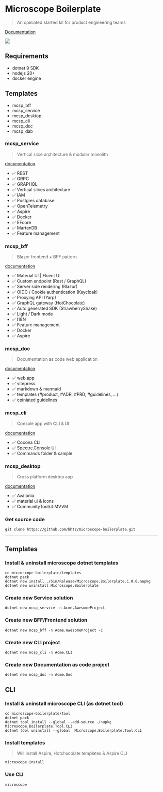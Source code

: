 # Microscope Boilerplate

> An opiniated started kit for product engineering teams

[Documentation](https://bhtz.github.io/microscope-boilerplate/)

![](http://localhost:5555/microscope-boilerplate/images/tool.png)

## Requirements

* dotnet 9 SDK
* nodejs 20+
* docker engine

## Templates

* mcsp_bff
* mcsp_service
* mcsp_desktop
* mcsp_cli
* mcsp_doc
* mcsp_dab

### mcsp_service
> Vertical slice architecture & modular monolith 

[documentation](https://bhtz.github.io/microscope-boilerplate/templates/service.html)

* ✅ REST
* ✅ GRPC
* ✅ GRAPHQL
* ✅ Vertical slices architecture
* ✅ IAM
* ✅ Postgres database
* ✅ OpenTelemetry
* ✅ Aspire
* ✅ Docker
* ✅ EFcore
* ✅ MartenDB
* ✅ Feature management

### mcsp_bff
> Blazor frontend + BFF pattern

[documentation](https://bhtz.github.io/microscope-boilerplate/templates/bff.html)

* ✅ Material UI | Fluent UI
* ✅ Custom endpoint (Rest / GraphQL)
* ✅ Server side rendering (Blazor)
* ✅ OIDC / Cookie authentication (Keycloak)
* ✅ Proxying API (Yarp)
* ✅ GraphQL gateway (HotChocolate)
* ✅ Auto generated SDK (StrawberryShake)
* ✅ Light / Dark mode
* ✅ I18N
* ✅ Feature management
* ✅ Docker
* ✅ Aspire

### mcsp_doc
> Documentation as code web application

[documentation](https://bhtz.github.io/microscope-boilerplate/templates/doc-as-code.html)

* ✅ web app
* ✅ vitepress
* ✅ markdown & mermaid 
* ✅ templates (#product, #ADR, #PRD, #guidelines, ...)
* ✅ opiniated guidelines

### mcsp_cli
> Console app with CLI & UI

[documentation](https://bhtz.github.io/microscope-boilerplate/templates/cli.html)

* ✅ Cocona CLI
* ✅ Spectre.Console UI
* ✅ Commands folder & sample

### mcsp_desktop
> Cross platform desktop app

[documentation](https://bhtz.github.io/microscope-boilerplate/templates/desktop.html)

* ✅ Avalonia
* ✅ material ui & icons
* ✅ CommunityToolkit.MVVM

### Get source code
```console
git clone https://github.com/bhtz/microscope-boilerplate.git
```

---------------------------------------------

## Templates

### Install & uninstall microscope dotnet templates
```console
cd microscope-boilerplate/templates
dotnet pack
dotnet new install ./bin/Release/Microscope.Boilerplate.1.0.0.nupkg
dotnet new uninstall Microscope.Boilerplate
```

### Create new Service solution
```console
dotnet new mcsp_service -n Acme.AwesomeProject
```

### Create new BFF/Frontend solution
```console
dotnet new mcsp_bff -n Acme.AwesomeProject -C
```

### Create new CLI project
```console
dotnet new mcsp_cli -n Acme.CLI
```

### Create new Documentation as code project
```console
dotnet new mcsp_doc -n Acme.Doc
```

## CLI

### Install & uninstall microscope CLI (as dotnet tool)
```console
cd microscope-boilerplate/tool
dotnet pack
dotnet tool install --global --add-source ./nupkg Microscope.Boilerplate.Tool.CLI
dotnet tool uninstall --global  Microscope.Boilerplate.Tool.CLI
```

### Install templates
> Will install Aspire, Hotchocolate templates & Aspire CLI
```console
microscope install
```

### Use CLI
```console
microscope
```
